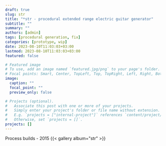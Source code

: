 ```yaml
---
draft: true
slug: str
title: "*str - procedural extended range electric guitar generator"
subtitle: ""
summary: ""
authors: [admin]
tags: [procedural generation, fix]
categories: [prototype, wip]
date: 2023-08-10T11:03:03+03:00
lastmod: 2023-08-10T11:03:03+03:00
featured: false

# Featured image
# To use, add an image named `featured.jpg/png` to your page's folder.
# Focal points: Smart, Center, TopLeft, Top, TopRight, Left, Right, BottomLeft, Bottom, BottomRight.
image:
  caption: ""
  focal_point: ""
  preview_only: false

# Projects (optional).
#   Associate this post with one or more of your projects.
#   Simply enter your project's folder or file name without extension.
#   E.g. `projects = ["internal-project"]` references `content/project/deep-learning/index.md`.
#   Otherwise, set `projects = []`.
projects: []
---
```


Process builds - 2015
{{< gallery album="str" >}}
